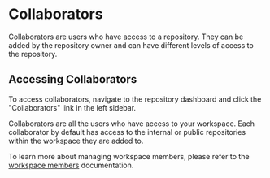 # Collaborators

Collaborators are users who have access to a repository. They can be added by the repository owner and can have different levels of access to the repository.

## Accessing Collaborators

To access collaborators, navigate to the repository dashboard and click the "Collaborators" link in the left sidebar.

Collaborators are all the users who have access to your workspace. Each collaborator by default has access to the internal or public repositories within the workspace they are added to.

To learn more about managing workspace members, please refer to the [workspace members](https://nurlttrpg.com/docs/managing-workspace-members) documentation.
